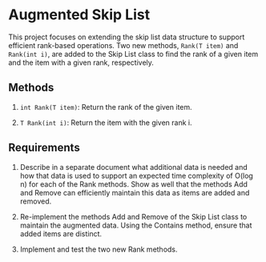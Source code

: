 # Augmented Skip List

This project focuses on extending the skip list data structure to support efficient rank-based operations. Two new methods, `Rank(T item)` and `Rank(int i)`, are added to the Skip List class to find the rank of a given item and the item with a given rank, respectively.

## Methods

1. `int Rank(T item)`: Return the rank of the given item.

2. `T Rank(int i)`: Return the item with the given rank i.

## Requirements

1. Describe in a separate document what additional data is needed and how that data is used to support an expected time complexity of O(log n) for each of the Rank methods. Show as well that the methods Add and Remove can efficiently maintain this data as items are added and removed.

2. Re-implement the methods Add and Remove of the Skip List class to maintain the augmented data. Using the Contains method, ensure that added items are distinct.

3. Implement and test the two new Rank methods.

